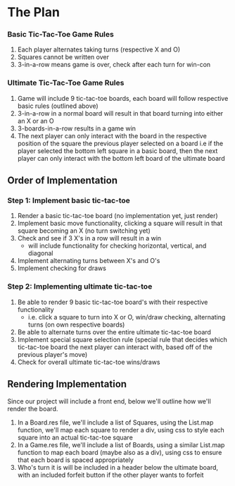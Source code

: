 # The Plan 

### Basic Tic-Tac-Toe Game Rules 
1) Each player alternates taking turns (respective X and O) 
2) Squares cannot be written over 
3) 3-in-a-row means game is over, check after each turn for win-con 

### Ultimate Tic-Tac-Toe Game Rules 
1) Game will include 9 tic-tac-toe boards, each board will follow respective basic rules (outlined above) 
2) 3-in-a-row in a normal board will result in that board turning into either an X or an O 
3) 3-boards-in-a-row results in a game win 
4) The next player can only interact with the board in the respective position of the square the previous player selected on a board
    i.e if the player selected the bottom left square in a basic board, then the next player can only interact with the bottom left board
    of the ultimate board 

## Order of Implementation

### Step 1: Implement basic tic-tac-toe
1) Render a basic tic-tac-toe board (no implementation yet, just render)
2) Implement basic move functionality, clicking a square will result in that square becoming an X (no turn switching yet) 
3) Check and see if 3 X's in a row will result in a win
    - will include functionality for checking horizontal, vertical, and diagonal 
4) Implement alternating turns between X's and O's
5) Implement checking for draws

### Step 2: Implementing ultimate tic-tac-toe
1) Be able to render 9 basic tic-tac-toe board's with their respective functionality 
    - i.e. click a square to turn into X or O, win/draw checking, alternating turns (on own respective boards)
2) Be able to alternate turns over the entire ultimate tic-tac-toe board
3) Implement special square selection rule (special rule that decides which tic-tac-toe board the next player can interact with,
based off of the previous player's move)
4) Check for overall ultimate tic-tac-toe wins/draws 

## Rendering Implementation
Since our project will include a front end, below we'll outline how we'll render the board. 
1) In a Board.res file, we'll include a list of Squares, using the List.map function, we'll map each square to render a div, using css 
to style each square into an actual tic-tac-toe square
2) In a Game.res file, we'll include a list of Boards, using a similar List.map function to map each board (maybe also as a div), using css 
to ensure that each board is spaced appropriately 
3) Who's turn it is will be included in a header below the ultimate board, with an included forfeit button if the other player wants to forfeit

